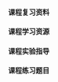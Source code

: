 <!-- tabs:start -->
#### **课程复习资料**

#### **课程学习资源**

#### **课程实验指导**

#### **课程练习题目**

<!-- tabs:end -->